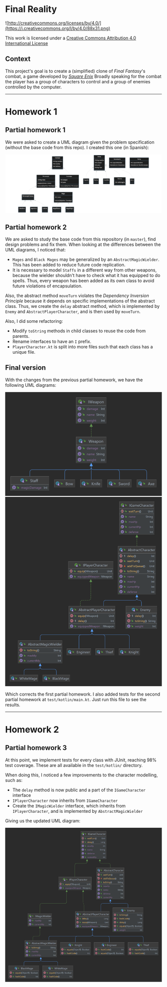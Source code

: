 Final Reality
=============

![http://creativecommons.org/licenses/by/4.0/](https://i.creativecommons.org/l/by/4.0/88x31.png)

This work is licensed under a
[Creative Commons Attribution 4.0 International License](http://creativecommons.org/licenses/by/4.0/)

Context
-------

This project's goal is to create a (simplified) clone of _Final Fantasy_'s combat, a game developed
by [_Square Enix_](https://www.square-enix.com)
Broadly speaking for the combat the player has a group of characters to control and a group of
enemies controlled by the computer.

---

# Homework 1

## Partial homework 1
We were asked to create a UML diagram given the problem specification (without the base code from this repo). I created this one (in Spanish):

![First UML diagram](/reports/uml_partial_1.png)

## Partial homework 2
We are asked to study the base code from this repository (in `master`), find design problems and fix them. When looking at the differences between the UML diagrams, I noticed that:

* `Mages` and `Black Mages` may be generalized by an `AbstractMagicWielder`. This has been added to reduce future code replication.
* It is necessary to model `Staffs` in a different way from other weapons, because the wielder shouldn't have to check what it has equipped to do spells. Thus, every weapon has been added as its own class to avoid future violations of encapsulation.

Also, the abstract method `moveTurn` violates the *Dependency Inversion Principle* because it depends on specific implementations of the abstract class. Thus, we create the `delay` abstract method, which is implemented by `Enemy` and `AbstractPlayerCharacter`, and is then used by `moveTurn`.

Also, I did some refactoring:

* Modify `toString` methods in child classes to reuse the code from parents.
* Rename interfaces to have an `I` prefix.
* `PlayerCharacter.kt` is split into more files such that each class has a unique file.

## Final version
With the changes from the previous partial homework, we have the following UML diagrams:

![Second version for weapons](/reports/uml_weapons_final_1.png)
![Second version for characters](/reports/uml_characters_final_1.png)

Which corrects the first partial homework. I also added tests for the second partial homework at `test/kotlin/main.kt`.
Just run this file to see the results.

---

# Homework 2
## Partial homework 3
At this point, we implement tests for every class with JUnit, reaching 98% test coverage. These are all available in the `test/kotlin/` directory.

When doing this, I noticed a few improvements to the character modelling, such as:

* The `delay` method is now public and a part of the `IGameCharacter` interface
* `IPlayerCharacter` now inherits from `IGameCharacter`
* Create the `IMagicWielder` interface, which inherits from `IPlayerCharacter`, and is implemented by `AbstractMagicWielder`

Giving us the updated UML diagram:

![Third version for characters](/reports/uml_characters_partial_3.png)

